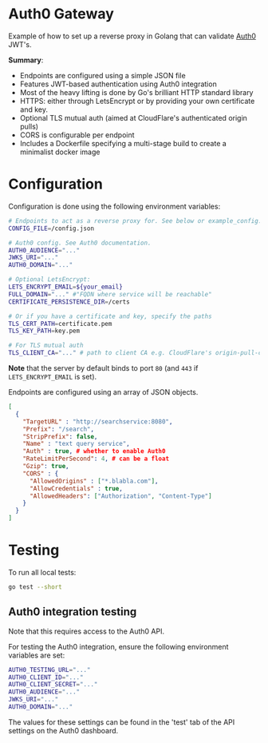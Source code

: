 # Auth0 Gateway

Example of how to set up a reverse proxy in Golang  that can validate [Auth0](https://auth0.com/) JWT's.

**Summary**:

- Endpoints are configured using a simple JSON file
- Features JWT-based authentication using Auth0 integration
- Most of the heavy lifting is done by Go's brilliant HTTP standard library
- HTTPS: either through LetsEncrypt or by providing your own certificate and key.
- Optional TLS mutual auth (aimed at CloudFlare's authenticated origin pulls)
- CORS is configurable per endpoint
- Includes a Dockerfile specifying a multi-stage build to create a minimalist docker image



# Configuration

Configuration is done using the following environment variables:

```bash
# Endpoints to act as a reverse proxy for. See below or example_config.json
CONFIG_FILE=/config.json

# Auth0 config. See Auth0 documentation.
AUTH0_AUDIENCE="..."
JWKS_URI="..."
AUTH0_DOMAIN="..."

# Optional LetsEncrypt:
LETS_ENCRYPT_EMAIL=${your_email}
FULL_DOMAIN="..." #"FQDN where service will be reachable"
CERTIFICATE_PERSISTENCE_DIR=/certs

# Or if you have a certificate and key, specify the paths
TLS_CERT_PATH=certificate.pem
TLS_KEY_PATH=key.pem

# For TLS mutual auth
TLS_CLIENT_CA="..." # path to client CA e.g. CloudFlare's origin-pull-ca.pem
```

**Note** that the server by default binds to port `80` (and `443`  if `LETS_ENCRYPT_EMAIL` is set).

Endpoints are configured using an array of JSON objects.

```json
[
  {
    "TargetURL" : "http://searchservice:8080",
    "Prefix": "/search",
    "StripPrefix": false,
    "Name" : "text query service",
    "Auth" : true, # whether to enable Auth0
    "RateLimitPerSecond": 4, # can be a float
    "Gzip": true,
    "CORS" : {
      "AllowedOrigins" : ["*.blabla.com"],
      "AllowCredentials" : true,
      "AllowedHeaders": ["Authorization", "Content-Type"]
    }
  }
]
```



# Testing

To run all local tests:

```bash
go test --short
```



## Auth0 integration testing

Note that this requires access to the Auth0 API.

For testing the Auth0 integration, ensure the following environment variables are set:

```bash
AUTH0_TESTING_URL="..."
AUTH0_CLIENT_ID="..."
AUTH0_CLIENT_SECRET="..."
AUTH0_AUDIENCE="..."
JWKS_URI="..."
AUTH0_DOMAIN="..."
```

The values for these settings can be found in the 'test' tab of the API settings on the Auth0 dashboard.